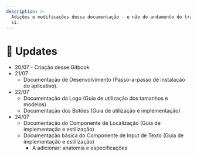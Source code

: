 ```yaml
---
description: >-
  Adições e modificações dessa documentação - e não do andamento do trabalho em
  si.
---
```


# 📜 Updates

* 20/07 - Criação desse Gitbook
* 21/07
  * Documentação de Desenvolvimento \(Passo-a-passo de instalação do aplicativo\).
* 22/07
  * Documentação da Logo \(Guia de utilização dos tamanhos e modelos\)
  * Documentação dos Botões \(Guia de utilização e implementação\)
* 24/07
  * Documentação do Componente de Localização \(Guia de implementação e estilização\)
  * Documentação básica do Componente de Input de Texto \(Guia de implementação e estilização\)
    * A adicionar: anatomia e especificações

